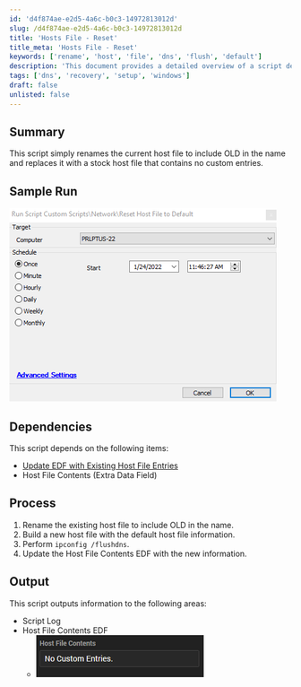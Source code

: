 ```yaml
---
id: 'd4f874ae-e2d5-4a6c-b0c3-14972813012d'
slug: /d4f874ae-e2d5-4a6c-b0c3-14972813012d
title: 'Hosts File - Reset'
title_meta: 'Hosts File - Reset'
keywords: ['rename', 'host', 'file', 'dns', 'flush', 'default']
description: 'This document provides a detailed overview of a script designed to rename the current host file by appending OLD to its name and replacing it with a stock host file that contains no custom entries. The process includes flushing the DNS cache and updating relevant data fields.'
tags: ['dns', 'recovery', 'setup', 'windows']
draft: false
unlisted: false
---
```


## Summary

This script simply renames the current host file to include OLD in the name and replaces it with a stock host file that contains no custom entries.

## Sample Run

![Sample Run](../../../static/img/Hosts-File---Reset/image_1.png)

## Dependencies

This script depends on the following items:
- [Update EDF with Existing Host File Entries](<./Hosts File - Audit.md>)
- Host File Contents (Extra Data Field)

## Process

1. Rename the existing host file to include OLD in the name.
2. Build a new host file with the default host file information.
3. Perform `ipconfig /flushdns`.
4. Update the Host File Contents EDF with the new information.

## Output

This script outputs information to the following areas:
- Script Log
- Host File Contents EDF
  - ![Host File Contents](../../../static/img/Hosts-File---Reset/image_2.png)



